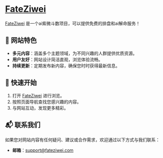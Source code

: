 #  [FateZiwei](https://www.fateziwei.com)

[FateZiwei](https://www.fateziwei.com) 是一个ai紫微斗数项目，可以提供免费的排盘和ai解命服务！

## 🌟 网站特色

- **多元内容**：涵盖多个主题领域，为不同兴趣的人群提供优质资源。
- **用户友好**：网站设计简洁直观，浏览体验流畅。
- **持续更新**：定期发布新内容，确保您时时获得最新信息。

## 🚀 快速开始

1. 打开 [FateZiwei](https://www.fateziwei.com) 进行浏览。
2. 按照页面导航查找您感兴趣的内容。
3. 与网站互动，发现更多精彩。

## 📬 联系我们

如果您对网站内容有任何疑问、建议或合作需求，欢迎通过以下方式与我们联系：

- **邮箱**：support@fateziwei.com

